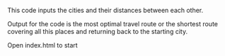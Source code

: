 This code inputs the cities and their distances between each other.

Output for the code is the most optimal travel route or the shortest route covering all this places and returning back to the starting city.

Open index.html to start
